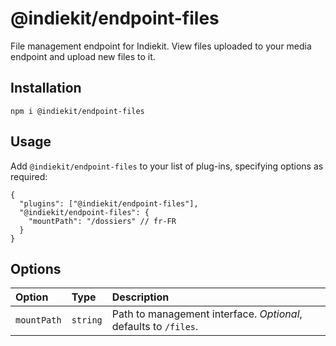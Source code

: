 # @indiekit/endpoint-files

File management endpoint for Indiekit. View files uploaded to your media endpoint and upload new files to it.

## Installation

`npm i @indiekit/endpoint-files`

## Usage

Add `@indiekit/endpoint-files` to your list of plug-ins, specifying options as required:

```jsonc
{
  "plugins": ["@indiekit/endpoint-files"],
  "@indiekit/endpoint-files": {
    "mountPath": "/dossiers" // fr-FR
  }
}
```

## Options

| Option      | Type     | Description                                                     |
| :---------- | :------- | :-------------------------------------------------------------- |
| `mountPath` | `string` | Path to management interface. _Optional_, defaults to `/files`. |

